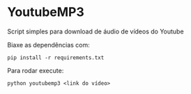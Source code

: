 # YoutubeMP3

Script simples para download de áudio de vídeos do Youtube

Biaxe as dependências com:
```
pip install -r requirements.txt
```

Para rodar execute:
```
python youtubemp3 <link do vídeo>
```
